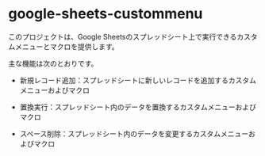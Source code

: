 # google-sheets-custommenu
このプロジェクトは、Google Sheetsのスプレッドシート上で実行できるカスタムメニューとマクロを提供します。

主な機能は次のとおりです。

* 新規レコード追加：スプレッドシートに新しいレコードを追加するカスタムメニューおよびマクロ

* 置換実行：スプレッドシート内のデータを置換するカスタムメニューおよびマクロ

* スペース削除：スプレッドシート内のデータを変更するカスタムメニューおよびマクロ
